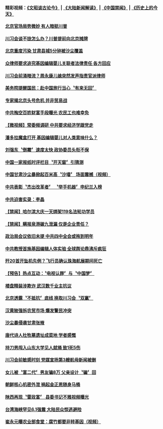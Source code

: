 #### 精彩视频：[《文昭谈古论今》](https://github.com/gfw-breaker/wenzhao/blob/master/README.md?t=11270632) | [《大陆新闻解读》](https://github.com/gfw-breaker/ntdtv-comedy/blob/master/README.md?t=11270632) | [《中国禁闻》](https://github.com/gfw-breaker/ntdtv-news/blob/master/README.md?t=11270632) | [《历史上的今天》](https://github.com/gfw-breaker/today-in-history/blob/master/README.md?t=11270632) 

#### [北京官场局势微妙 有人暗挺川普](../pages/news204/a1400938.md?t=11270632) 

#### [川习会谈不拢怎么办？川普提前向北京摊牌](../pages/news204/a1400944.md?t=11270632) 

#### [北京重度污染 甘肃县城5分钟被沙尘覆盖](../pages/news204/a1400943.md?t=11270632) 

#### [众律师要求追究基因编辑婴儿关联者法律责任 各方回应](../pages/news204/a1400936.md?t=11270632) 

#### [川习会前涌暗流？周永康儿媳突然发声指责官派律师](../pages/news204/a1400866.md?t=11270632) 

#### [美务院提醒国民：赴中国旅行当心〝有来无回〞](../pages/news204/a1400931.md?t=11270632) 

#### [专家揭北京头号危机 并非贸易战](../pages/news204/a1400793.md?t=11270632) 

#### [中共掏空百姓财富手段曝光 农民工也难幸免](../pages/news204/a1400801.md?t=11270632) 

#### [【微视频】常委频调研 中共要求经济学跟党走](../pages/news204/a1400860.md?t=11270632) 

#### [潘多拉魔盒打开 基因编辑婴儿对人类意味什么？](../pages/news204/a1400856.md?t=11270632) 

#### [刘强东〝倒霉〞速度太快  政协委员头衔不保](../pages/news204/a1400918.md?t=11270632) 

#### [中国一家报纸时评栏目〝开天窗〞引猜测](../pages/news204/a1400900.md?t=11270632) 


#### [中国甘肃沙尘暴掀起百米高〝沙墙〞 场面震撼（视频）](../pages/news204/a1400898.md?t=11270632) 

#### [中共表彰〝杰出改革者〞 〝举手机器〞申纪兰入榜](../pages/news204/a1400893.md?t=11270632) 


#### [中共迫害实录：李晶](../pages/news204/a1400880.md?t=11270632) 

#### [【禁闻】哈尔滨大庆一天绑架119名法轮功学员](../pages/news204/a1400878.md?t=11270632) 

#### [【禁闻】瞒报泉港碳九泄漏 仅是企业责任？](../pages/news204/a1400876.md?t=11270632) 

#### [政治局会议依旧未提 中共四中全会或拖到明年](../pages/news204/a1400871.md?t=11270632) 

#### [中共教授首施基因编辑人体实验 全球舆论鼎沸斥疯狂](../pages/news204/a1400857.md?t=11270632) 

#### [歼20首开坠机先例？飞行员确认珠海航展期间死亡](../pages/news204/a1400844.md?t=11270632) 

#### [【预告】热点互动：〝电视认罪〞与〝中国梦〞](../pages/news204/a1400841.md?t=11270632) 

#### [楼盘精装涉欺诈 武汉数千业主抗议](../pages/news204/a1400822.md?t=11270632) 

#### [北京透露〝不抵抗〞底线 换取川习会〝双赢〞](../pages/news204/a1400820.md?t=11270632) 

#### [汉黄陂强拆农贸市场 爆发警民冲突](../pages/news204/a1400824.md?t=11270632) 

#### [沙尘暴侵袭甘肃张掖](../pages/news204/a1400826.md?t=11270632) 

#### [唐代诗人杜牧墓遗址成菜地 学者感慨](../pages/news204/a1400827.md?t=11270632) 

#### [持刀男闯入山东大学见人就捅  致1死5伤](../pages/news204/a1400817.md?t=11270632) 

#### [川习会前敏感时刻 党媒宣扬第3艘航母新闻被删](../pages/news204/a1400811.md?t=11270632) 

#### [女儿被〝富二代〞男友骗8万 父亲设计〝骗〞回](../pages/news204/a1400808.md?t=11270632) 

#### [朝鲜核心机密外泄 祸起金正恩随身马桶](../pages/news204/a1400711.md?t=11270632) 

#### [陕西再现〝雷政富〞 县委书记不雅视频曝光](../pages/news204/a1400715.md?t=11270632) 

#### [台湾海峡罕见6.1强震 大陆民众惊逃避险](../pages/news204/a1400802.md?t=11270632) 

#### [崔永元曝农业部食堂：腐竹都要非转基因（视频）](../pages/news204/a1400796.md?t=11270632) 

